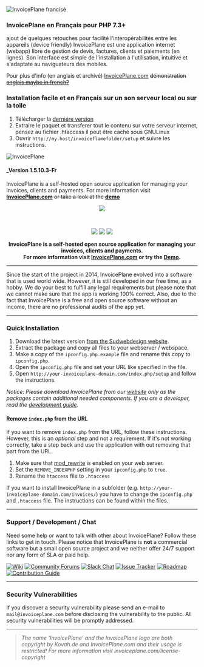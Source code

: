 
![InvoicePlane francisé](https://web.archive.org/web/20181209043322/http://invoiceplane.com/content/logo/PNG/logo_300x150.png)

### InvoicePlane en Français pour PHP 7.3+

ajout de quelques retouches pour facilité l'interopérabilités entre les appareils (device friendly)
InvoicePlane est une application internet (webapp) libre de gestion de devis, factures, clients et paiements (en lignes).
Son interface est simple de l'installation a l'utilisation, intuitive et s'adaptate au naviguateurs des mobiles.

Pour plus d'info (en anglais et archivé) [InvoicePlane.com](https://web.archive.org/web/20190512232851/https://invoiceplane.com/)
<del>
 démonstration [anglais maybe in french?](https://demo.invoiceplane.com)
</del>
### Installation facile et en Français sur un son serveur local ou sur la toile

1. Télécharger la [derniére version](http://sudwebdesign.free.fr/depot.php?script=InvoicePlane&download)
2. Extraire le paquet et transferer tout le contenu sur votre serveur internet, pensez au fichier .htaccess il peut être caché sous GNULinux
3. Ouvrir `http://my.host/invoiceflamefolder/setup` et suivre les instructions.

![InvoicePlane](https://web.archive.org/web/20181209043322/http://invoiceplane.com/content/logo/PNG/logo_300x150.png)

#### _Version 1.5.10.3-Fr

InvoicePlane is a self-hosted open source application for managing your invoices, clients and payments.
For more information visit <del> __[InvoicePlane.com](https://invoiceplane.com)__ or take a look at the __[demo](https://demo.invoiceplane.com)__ </del>

<p align="center">
  <img src="https://web.archive.org/web/20181209043322/http://invoiceplane.com/content/logo/PNG/logo_300x150.png">
</p>
<p>&nbsp;</p>

<p align="center">
<a href="https://github.com/InvoicePlane/InvoicePlane/releases"><img src="https://img.shields.io/badge/dynamic/json.svg?label=Current%20Version&url=https%3A%2F%2Fapi.github.com%2Frepos%2FInvoicePlane%2FInvoicePlane%2Freleases%2Flatest&query=%24.name&colorB=%23429ae1"></a>
<a href="https://github.com/InvoicePlane/InvoicePlane/releases"><img src="https://img.shields.io/badge/dynamic/json.svg?label=Downloads&url=https%3A%2F%2Fids.invoiceplane.com%2Fapi%2Fget-stats&query=downloads.total_readable&colorB=429ae1&suffix=%20total"></a>
<a href="https://translations.invoiceplane.com/project/fusioninvoice"><img src="https://img.shields.io/badge/dynamic/json.svg?label=Localization%20Progress&url=https%3A%2F%2Fids.invoiceplane.com%2Fapi%2Fget-stats&query=%24.localization.details.total_progress&colorB=429ae1&suffix=%25"></a>
</p>

<p align="center" bgcolor="#429ae1"><b>InvoicePlane is a self-hosted open source application for managing your invoices, clients and payments.<br>
  For more information visit <a href="https://invoiceplane.com">InvoicePlane.com</a> or try the <a href="https://demo.invoiceplane.com">Demo</a>.</b></p>

---

Since the start of the project in 2014, InvoicePlane evolved into a software that is used world wide. However, it is
still developed in our free time, as a hobby. We do your best to fulfill any legal requirements but please note that we
cannot make sure that the app is working 100% correct. Also, due to the fact that InvoicePlane is a free and open
source software without an income, there are no professional audits of the app yet.

---

### Quick Installation

1. Download the latest version [from the Sudwebdesign website](http://sudwebdesign.free.fr/depot.php?script=InvoicePlane&download).
2. Extract the package and copy all files to your webserver / webspace.
3. Make a copy of the `ipconfig.php.example` file and rename this copy to `ipconfig.php`.
4. Open the `ipconfig.php` file and set your URL like specified in the file.
5. Open `http://your-invoiceplane-domain.com/index.php/setup` and follow the instructions.


_Notice: Please download InvoicePlane from our [website](http://sudwebdesign.free.fr/depot.php?script=InvoicePlane&download) only as the packages contain additional needed components. If you are a developer, read the [development guide](CONTRIBUTING.md)._


#### Remove `index.php` from the URL

If you want to remove `index.php` from the URL, follow these instructions. However, this is an _optional_ step and not a requirement. If it's not working correctly, take a step back and use the application with out removing that part from the URL.

1. Make sure that [mod_rewrite](https://stackoverflow.com/questions/869092/how-to-enable-mod-rewrite-for-apache-2-2/5758551#5758551) is enabled on your web server.
2. Set the `REMOVE_INDEXPHP` setting in your `ipconfig.php` to `true`.
3. Rename the `htaccess` file to `.htaccess`

If you want to install InvoicePlane in a subfolder (e.g. `http://your-invoiceplane-domain.com/invoices/`) you have to change the `ipconfig.php` and `.htaccess` file. The instructions can be found within the files.

---

### Support / Development / Chat

Need some help or want to talk with other about InvoicePlane? Follow these links to get in touch.
Please notice that InvoicePlane is **not** a commercial software but a small open source project and we neither offer
24/7 support nor any form of SLA or paid help.

[![Wiki](https://img.shields.io/badge/Help%3A-Official%20Wiki-429ae1.svg)](https://wiki.invoiceplane.com/)
[![Community Forums](https://img.shields.io/badge/Help%3A-Community%20Forums-429ae1.svg)](https://community.invoiceplane.com/)
[![Slack Chat](https://img.shields.io/badge/Development%3A-Slack%20Chat-429ae1.svg)](https://invoiceplane-slack.herokuapp.com/)
[![Issue Tracker](https://img.shields.io/badge/Development%3A-Issue%20Tracker-429ae1.svg)](https://development.invoiceplane.com/)
[![Roadmap](https://img.shields.io/badge/Development%3A-Roadmap-429ae1.svg)](https://go.invoiceplane.com/roadmapv1)
[![Contribution Guide](https://img.shields.io/badge/Development%3A-Contribution%20Guide-429ae1.svg)](CONTRIBUTING.md)

---

### Security Vulnerabilities

If you discover a security vulnerability please send an e-mail to `mail@invoiceplane.com` before disclosing the vulnerability to the public.
All security vulnerabilities will be promptly addressed.

---

> _The name 'InvoicePlane' and the InvoicePlane logo are both copyright by Kovah.de and InvoicePlane.com
and their usage is restricted! For more information visit invoiceplane.com/license-copyright_
